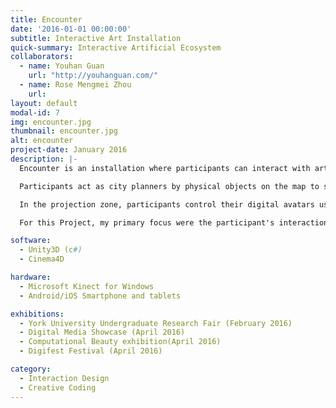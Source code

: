 ```yaml
---
title: Encounter
date: '2016-01-01 00:00:00'
subtitle: Interactive Art Installation
quick-summary: Interactive Artificial Ecosystem
collaborators:
  - name: Youhan Guan
    url: "http://youhanguan.com/"
  - name: Rose Mengmei Zhou
    url:
layout: default
modal-id: 7
img: encounter.jpg
thumbnail: encounter.jpg
alt: encounter
project-date: January 2016
description: |-
  Encounter is an installation where participants can interact with artificial creatures and environments using mixed reality modes of interaction.

  Participants act as city planners by physical objects on the map to shape the virtual world. Using a smartphone/tablet device and a custom app participants can find out more information about the environment using augmented reality. The app recognizes various objects and images and communicates any changes the "city planners" make.

  In the projection zone, participants control their digital avatars using their body movements.  The environment and creatures of this ecosystem respond to their gestures. Any changes made by the city planners are reflected in the projected view in real time.

  For this Project, my primary focus were the participant's interactions in the projection space, projection design and world modelling.

software:
  - Unity3D (c#)
  - Cinema4D

hardware:
  - Microsoft Kinect for Windows
  - Android/iOS Smartphone and tablets

exhibitions:
  - York University Undergraduate Research Fair (February 2016)
  - Digital Media Showcase (April 2016)
  - Computational Beauty exhibition(April 2016)
  - Digifest Festival (April 2016)

category:
  - Interaction Design
  - Creative Coding
---
```

